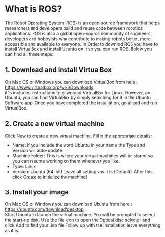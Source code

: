 
# What is ROS?
The Robot Operating System (ROS) is an open-source framework that helps researchers and developers build and reuse code between robotics applications.
ROS is also a global open-source community of engineers, developers and hobbyists who contribute to making robots better, more accessible and available to everyone. In Order to downlod ROS you have to install VirtualBox and install Ubuntu on it so you can run ROS. Below you can find all these steps:

## 1. Download and install VirtualBox <br/>
On Mac OS or Windows you can download VirtualBox from here : https://www.virtualbox.org/wiki/Downloads <br/>
it"s includes instructions to download VirtualBox for Linux. However, on Ubuntu, you can find VirtualBox by simply searching for it in the Ubuntu Software app. Once you have completed the installation, go ahead and run VirtualBox.

## 2. Create a new virtual machine  <br/>
Click New to create a new virtual machine. Fill in the appropriate details:

- Name: If you include the word Ubuntu in your name the Type and Version will auto-update.
- Machine Folder: This is where your virtual machines will be stored so you can resume working on them whenever you like.
- Type: Linux
- Version: Ubuntu (64-bit)
Leave all settings as it is (Default). After this click Create to initialize the machine!

## 3. Install your image <br/> 
On Mac OS or Windows you can download Ubuntu from here : https://ubuntu.com/download/desktop <br/>
Start Ubuntu to launch the virtual machine. You will be prompted to select the start-up disk. Use the file icon to open the Optical disc selector and click Add to find your .iso file Follow up with the installation leave everything as it is.



